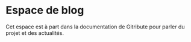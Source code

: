 
# Espace de blog

Cet espace est à part dans la documentation de Gitribute pour parler du projet et des actualités.
